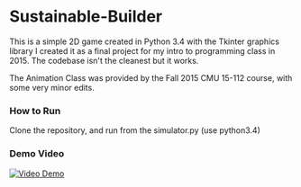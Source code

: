 # Sustainable-Builder
This is a simple 2D game created in Python 3.4 with the Tkinter graphics library
I created it as a final project for my intro to programming class in 2015. The codebase isn't the cleanest but it works.

The Animation Class was provided by the Fall 2015 CMU 15-112 course, with some very minor edits.



### How to Run
Clone the repository, and run from the simulator.py (use python3.4)


### Demo Video

[![Video Demo](http://img.youtube.com/vi/yeNhWyu9B6E/0.jpg)](http://www.youtube.com/watch?v=yeNhWyu9B6E)

